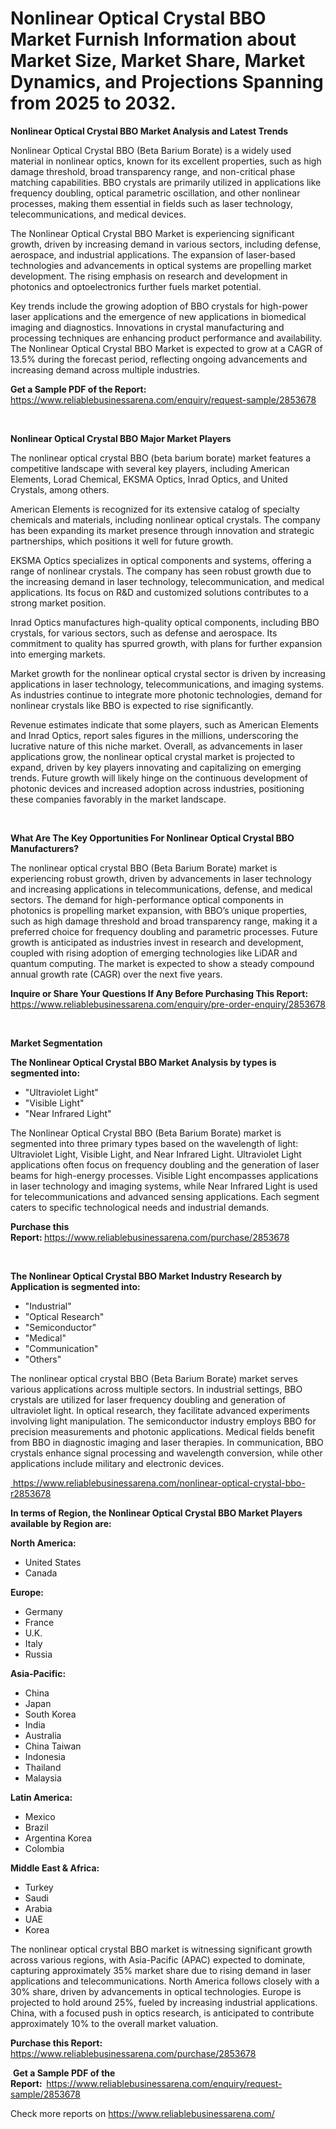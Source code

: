 <p><h1>Nonlinear Optical Crystal BBO Market Furnish Information about Market Size, Market Share, Market Dynamics, and Projections Spanning from 2025 to 2032.</h1></p><p><strong>Nonlinear Optical Crystal BBO Market Analysis and Latest Trends</strong></p>
<p><p>Nonlinear Optical Crystal BBO (Beta Barium Borate) is a widely used material in nonlinear optics, known for its excellent properties, such as high damage threshold, broad transparency range, and non-critical phase matching capabilities. BBO crystals are primarily utilized in applications like frequency doubling, optical parametric oscillation, and other nonlinear processes, making them essential in fields such as laser technology, telecommunications, and medical devices.</p><p>The Nonlinear Optical Crystal BBO Market is experiencing significant growth, driven by increasing demand in various sectors, including defense, aerospace, and industrial applications. The expansion of laser-based technologies and advancements in optical systems are propelling market development. The rising emphasis on research and development in photonics and optoelectronics further fuels market potential.</p><p>Key trends include the growing adoption of BBO crystals for high-power laser applications and the emergence of new applications in biomedical imaging and diagnostics. Innovations in crystal manufacturing and processing techniques are enhancing product performance and availability. The Nonlinear Optical Crystal BBO Market is expected to grow at a CAGR of 13.5% during the forecast period, reflecting ongoing advancements and increasing demand across multiple industries.</p></p>
<p><strong>Get a Sample PDF of the Report:&nbsp;</strong> <a href="https://www.reliablebusinessarena.com/enquiry/request-sample/2853678?utm_campaign=2637&utm_medium=2&utm_source=Github&utm_content=ia&utm_term=12032025&utm_id=nonlinear-optical-crystal-bbo">https://www.reliablebusinessarena.com/enquiry/request-sample/2853678</a></p>
<p>&nbsp;</p>
<p><strong>Nonlinear Optical Crystal BBO Major Market Players</strong></p>
<p><p>The nonlinear optical crystal BBO (beta barium borate) market features a competitive landscape with several key players, including American Elements, Lorad Chemical, EKSMA Optics, Inrad Optics, and United Crystals, among others. </p><p>American Elements is recognized for its extensive catalog of specialty chemicals and materials, including nonlinear optical crystals. The company has been expanding its market presence through innovation and strategic partnerships, which positions it well for future growth.</p><p>EKSMA Optics specializes in optical components and systems, offering a range of nonlinear crystals. The company has seen robust growth due to the increasing demand in laser technology, telecommunication, and medical applications. Its focus on R&D and customized solutions contributes to a strong market position.</p><p>Inrad Optics manufactures high-quality optical components, including BBO crystals, for various sectors, such as defense and aerospace. Its commitment to quality has spurred growth, with plans for further expansion into emerging markets.</p><p>Market growth for the nonlinear optical crystal sector is driven by increasing applications in laser technology, telecommunications, and imaging systems. As industries continue to integrate more photonic technologies, demand for nonlinear crystals like BBO is expected to rise significantly.</p><p>Revenue estimates indicate that some players, such as American Elements and Inrad Optics, report sales figures in the millions, underscoring the lucrative nature of this niche market. Overall, as advancements in laser applications grow, the nonlinear optical crystal market is projected to expand, driven by key players innovating and capitalizing on emerging trends. Future growth will likely hinge on the continuous development of photonic devices and increased adoption across industries, positioning these companies favorably in the market landscape.</p></p>
<p>&nbsp;</p>
<p><strong>What Are The Key Opportunities For Nonlinear Optical Crystal BBO Manufacturers?</strong></p>
<p><p>The nonlinear optical crystal BBO (Beta Barium Borate) market is experiencing robust growth, driven by advancements in laser technology and increasing applications in telecommunications, defense, and medical sectors. The demand for high-performance optical components in photonics is propelling market expansion, with BBO’s unique properties, such as high damage threshold and broad transparency range, making it a preferred choice for frequency doubling and parametric processes. Future growth is anticipated as industries invest in research and development, coupled with rising adoption of emerging technologies like LiDAR and quantum computing. The market is expected to show a steady compound annual growth rate (CAGR) over the next five years.</p></p>
<p><strong>Inquire or Share Your Questions If Any Before Purchasing This Report:</strong> <a href="https://www.reliablebusinessarena.com/enquiry/pre-order-enquiry/2853678?utm_campaign=2637&utm_medium=2&utm_source=Github&utm_content=ia&utm_term=12032025&utm_id=nonlinear-optical-crystal-bbo">https://www.reliablebusinessarena.com/enquiry/pre-order-enquiry/2853678</a></p>
<p>&nbsp;</p>
<p><strong>Market Segmentation</strong></p>
<p><strong>The Nonlinear Optical Crystal BBO Market Analysis by types is segmented into:</strong></p>
<p><ul><li>"Ultraviolet Light"</li><li>"Visible Light"</li><li>"Near Infrared Light"</li></ul></p>
<p><p>The Nonlinear Optical Crystal BBO (Beta Barium Borate) market is segmented into three primary types based on the wavelength of light: Ultraviolet Light, Visible Light, and Near Infrared Light. Ultraviolet Light applications often focus on frequency doubling and the generation of laser beams for high-energy processes. Visible Light encompasses applications in laser technology and imaging systems, while Near Infrared Light is used for telecommunications and advanced sensing applications. Each segment caters to specific technological needs and industrial demands.</p></p>
<p><strong>Purchase this Report:&nbsp;</strong><a href="https://www.reliablebusinessarena.com/purchase/2853678?utm_campaign=2637&utm_medium=2&utm_source=Github&utm_content=ia&utm_term=12032025&utm_id=nonlinear-optical-crystal-bbo">https://www.reliablebusinessarena.com/purchase/2853678</a></p>
<p>&nbsp;</p>
<p><strong>The Nonlinear Optical Crystal BBO Market Industry Research by Application is segmented into:</strong></p>
<p><ul><li>"Industrial"</li><li>"Optical Research"</li><li>"Semiconductor"</li><li>"Medical"</li><li>"Communication"</li><li>"Others"</li></ul></p>
<p><p>The nonlinear optical crystal BBO (Beta Barium Borate) market serves various applications across multiple sectors. In industrial settings, BBO crystals are utilized for laser frequency doubling and generation of ultraviolet light. In optical research, they facilitate advanced experiments involving light manipulation. The semiconductor industry employs BBO for precision measurements and photonic applications. Medical fields benefit from BBO in diagnostic imaging and laser therapies. In communication, BBO crystals enhance signal processing and wavelength conversion, while other applications include military and electronic devices.</p></p>
<p><a href="https://www.reliablebusinessarena.com/nonlinear-optical-crystal-bbo-r2853678?utm_campaign=2637&utm_medium=2&utm_source=Github&utm_content=ia&utm_term=12032025&utm_id=nonlinear-optical-crystal-bbo">&nbsp;https://www.reliablebusinessarena.com/nonlinear-optical-crystal-bbo-r2853678</a></p>
<p><strong>In terms of Region, the Nonlinear Optical Crystal BBO Market Players available by Region are:</strong></p>
<p>
    <p> <strong> North America: </strong>
        <ul>
            <li>United States</li>
            <li>Canada</li>
        </ul>
        </p> 
    <p> <strong> Europe: </strong>
        <ul>
            <li>Germany</li>
            <li>France</li>
            <li>U.K.</li>
            <li>Italy</li>
            <li>Russia</li>
        </ul>
        </p> 
    <p> <strong> Asia-Pacific: </strong>
        <ul>
            <li>China</li>
            <li>Japan</li>
            <li>South Korea</li>
            <li>India</li>
            <li>Australia</li>
            <li>China Taiwan</li>
            <li>Indonesia</li>
            <li>Thailand</li>
            <li>Malaysia</li>
        </ul>
        </p> 
    <p> <strong> Latin America: </strong>
        <ul>
            <li>Mexico</li>
            <li>Brazil</li>
            <li>Argentina Korea</li>
            <li>Colombia</li>
        </ul>
        </p> 
    <p> <strong> Middle East & Africa: </strong>
        <ul>
            <li>Turkey</li>
            <li>Saudi</li>
            <li>Arabia</li>
            <li>UAE</li>
            <li>Korea</li>
        </ul>
    </p>
    </p>
<p><p>The nonlinear optical crystal BBO market is witnessing significant growth across various regions, with Asia-Pacific (APAC) expected to dominate, capturing approximately 35% market share due to rising demand in laser applications and telecommunications. North America follows closely with a 30% share, driven by advancements in optical technologies. Europe is projected to hold around 25%, fueled by increasing industrial applications. China, with a focused push in optics research, is anticipated to contribute approximately 10% to the overall market valuation.</p></p>
<p><strong>Purchase this Report: </strong><a href="https://www.reliablebusinessarena.com/purchase/2853678?utm_campaign=2637&utm_medium=2&utm_source=Github&utm_content=ia&utm_term=12032025&utm_id=nonlinear-optical-crystal-bbo">https://www.reliablebusinessarena.com/purchase/2853678</a></p>
<p>&nbsp;<strong>Get a Sample PDF of the Report:&nbsp;&nbsp;</strong><a href="https://www.reliablebusinessarena.com/enquiry/request-sample/2853678?utm_campaign=2637&utm_medium=2&utm_source=Github&utm_content=ia&utm_term=12032025&utm_id=nonlinear-optical-crystal-bbo">https://www.reliablebusinessarena.com/enquiry/request-sample/2853678</a></p>
<p><strong></strong></p>
<p>Check more reports on <a href="https://www.reliablebusinessarena.com/?utm_campaign=2637&utm_medium=2&utm_source=Github&utm_content=ia&utm_term=12032025&utm_id=nonlinear-optical-crystal-bbo">https://www.reliablebusinessarena.com/</a></p>